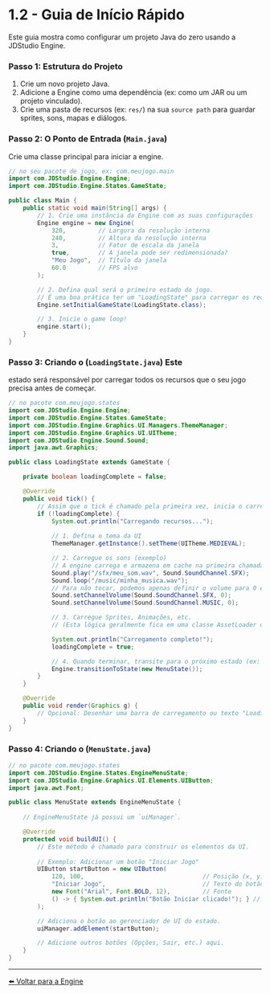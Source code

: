 # 1.2 - Guia de Início Rápido

Este guia mostra como configurar um projeto Java do zero usando a JDStudio Engine.

### Passo 1: Estrutura do Projeto

1.  Crie um novo projeto Java.
2.  Adicione a Engine como uma dependência (ex: como um JAR ou um projeto vinculado).
3.  Crie uma pasta de recursos (ex: `res/`) na sua `source path` para guardar sprites, sons, mapas e diálogos.

### Passo 2: O Ponto de Entrada (`Main.java`)

Crie uma classe principal para iniciar a engine.

```java
// no seu pacote de jogo, ex: com.meujogo.main
import com.JDStudio.Engine.Engine;
import com.JDStudio.Engine.States.GameState;

public class Main {
    public static void main(String[] args) {
        // 1. Crie uma instância da Engine com as suas configurações
        Engine engine = new Engine(
            320,         // Largura da resolução interna
            240,         // Altura da resolução interna
            3,           // Fator de escala da janela
            true,        // A janela pode ser redimensionada?
            "Meu Jogo",  // Título da janela
            60.0         // FPS alvo
        );

        // 2. Defina qual será o primeiro estado do jogo.
        // É uma boa prática ter um "LoadingState" para carregar os recursos.
        Engine.setInitialGameState(LoadingState.class);

        // 3. Inicie o game loop!
        engine.start();
    }
}
```

### Passo 3: Criando o (`LoadingState.java`) Este 
estado será responsável por carregar todos os recursos que o seu jogo precisa antes de começar.

```java
// no pacote com.meujogo.states
import com.JDStudio.Engine.Engine;
import com.JDStudio.Engine.States.GameState;
import com.JDStudio.Engine.Graphics.UI.Managers.ThemeManager;
import com.JDStudio.Engine.Graphics.UI.UITheme;
import com.JDStudio.Engine.Sound.Sound;
import java.awt.Graphics;

public class LoadingState extends GameState {

    private boolean loadingComplete = false;

    @Override
    public void tick() {
        // Assim que o tick é chamado pela primeira vez, inicia o carregamento.
        if (!loadingComplete) {
            System.out.println("Carregando recursos...");
            
            // 1. Defina o tema da UI
            ThemeManager.getInstance().setTheme(UITheme.MEDIEVAL);

            // 2. Carregue os sons (exemplo)
            // A engine carrega e armazena em cache na primeira chamada.
            Sound.play("/sfx/meu_som.wav", Sound.SoundChannel.SFX); 
            Sound.loop("/music/minha_musica.wav");
            // Para não tocar, podemos apenas definir o volume para 0 e depois restaurar.
            Sound.setChannelVolume(Sound.SoundChannel.SFX, 0);
            Sound.setChannelVolume(Sound.SoundChannel.MUSIC, 0);

            // 3. Carregue Sprites, Animações, etc.
            // (Esta lógica geralmente fica em uma classe AssetLoader do seu jogo)

            System.out.println("Carregamento completo!");
            loadingComplete = true;

            // 4. Quando terminar, transite para o próximo estado (ex: Menu).
            Engine.transitionToState(new MenuState());
        }
    }

    @Override
    public void render(Graphics g) {
        // Opcional: Desenhar uma barra de carregamento ou texto "Loading..."
    }
}
```
### Passo 4: Criando o (`MenuState.java`)
```java
// no pacote com.meujogo.states
import com.JDStudio.Engine.States.EngineMenuState;
import com.JDStudio.Engine.Graphics.UI.Elements.UIButton;
import java.awt.Font;

public class MenuState extends EngineMenuState {
    
    // EngineMenuState já possui um `uiManager`.

    @Override
    protected void buildUI() {
        // Este método é chamado para construir os elementos da UI.
        
        // Exemplo: Adicionar um botão "Iniciar Jogo"
        UIButton startButton = new UIButton(
            120, 100,                                 // Posição (x, y)
            "Iniciar Jogo",                           // Texto do botão
            new Font("Arial", Font.BOLD, 12),         // Fonte
            () -> { System.out.println("Botão Iniciar clicado!"); } // Ação a ser executada
        );

        // Adiciona o botão ao gerenciador de UI do estado.
        uiManager.addElement(startButton);

        // Adicione outros botões (Opções, Sair, etc.) aqui.
    }
}
```

---
[⬅️ Voltar para a Engine](./README.md)
